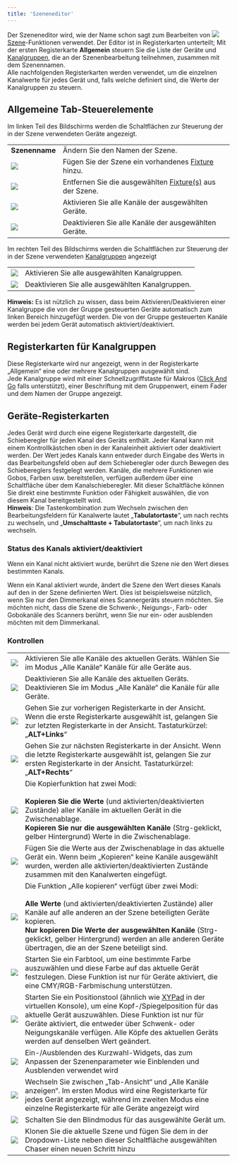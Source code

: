 ```yaml
---
title: 'Szeneneditor'
---
```


Der Szeneneditor wird, wie der Name schon sagt zum Bearbeiten von ![](/basics/scene.png) [Szene](/basics/glossary-and-concepts#szene)-Funktionen verwendet. Der Editor ist in Registerkarten unterteilt; Mit der ersten Registerkarte **Allgemein** steuern Sie die Liste der Geräte und [Kanalgruppen](/basics/glossary-and-concepts#kanalgruppen), die an der Szenenbearbeitung teilnehmen, zusammen mit dem Szenennamen.  
Alle nachfolgenden Registerkarten werden verwendet, um die einzelnen Kanalwerte für jedes Gerät und, falls welche definiert sind, die Werte der Kanalgruppen zu steuern.

Allgemeine Tab-Steuerelemente
--------------------

Im linken Teil des Bildschirms werden die Schaltflächen zur Steuerung der in der Szene verwendeten Geräte angezeigt.  

|     |     |
| --- | --- |
| **Szenenname** | Ändern Sie den Namen der Szene. |
| ![](/basics/edit_add.png) | Fügen Sie der Szene ein vorhandenes [Fixture](/basics/glossary-and-concepts#fixtures) hinzu. |
| ![](/basics/edit_remove.png) | Entfernen Sie die ausgewählten [Fixture(s)](/basics/glossary-and-concepts#fixtures) aus der Szene. |
| ![](/basics/check.png) | Aktivieren Sie alle Kanäle der ausgewählten Geräte. |
| ![](/basics/uncheck.png) | Deaktivieren Sie alle Kanäle der ausgewählten Geräte. |

Im rechten Teil des Bildschirms werden die Schaltflächen zur Steuerung der in der Szene verwendeten [Kanalgruppen](/basics/glossary-and-concepts#kanalgruppen) angezeigt

|     |     |
| --- | --- |
| ![](/basics/check.png) | Aktivieren Sie alle ausgewählten Kanalgruppen. |
| ![](/basics/uncheck.png) | Deaktivieren Sie alle ausgewählten Kanalgruppen. |


**Hinweis:** Es ist nützlich zu wissen, dass beim Aktivieren/Deaktivieren einer Kanalgruppe die von der Gruppe gesteuerten Geräte automatisch zum linken Bereich hinzugefügt werden. Die von der Gruppe gesteuerten Kanäle werden bei jedem Gerät automatisch aktiviert/deaktiviert.

Registerkarten für Kanalgruppen
-------------------

Diese Registerkarte wird nur angezeigt, wenn in der Registerkarte „Allgemein“ eine oder mehrere Kanalgruppen ausgewählt sind.  
Jede Kanalgruppe wird mit einer Schnellzugriffstaste für Makros ([Click And Go](/basics/glossary-and-concepts#click-and-go) falls unterstützt), einer Beschriftung mit dem Gruppenwert, einem Fader und dem Namen der Gruppe angezeigt.

Geräte-Registerkarten
------------

Jedes Gerät wird durch eine eigene Registerkarte dargestellt, die Schieberegler für jeden Kanal des Geräts enthält. Jeder Kanal kann mit einem Kontrollkästchen oben in der Kanaleinheit aktiviert oder deaktiviert werden. Der Wert jedes Kanals kann entweder durch Eingabe des Werts in das Bearbeitungsfeld oben auf dem Schieberegler oder durch Bewegen des Schiebereglers festgelegt werden. Kanäle, die mehrere Funktionen wie Gobos, Farben usw. bereitstellen, verfügen außerdem über eine Schaltfläche über dem Kanalschieberegler. Mit dieser Schaltfläche können Sie direkt eine bestimmte Funktion oder Fähigkeit auswählen, die von diesem Kanal bereitgestellt wird.  
**Hinweis**: Die Tastenkombination zum Wechseln zwischen den Bearbeitungsfeldern für Kanalwerte lautet „**Tabulatortaste**“, um nach rechts zu wechseln, und „**Umschalttaste + Tabulatortaste**“, um nach links zu wechseln.

### Status des Kanals aktiviert/deaktiviert

Wenn ein Kanal nicht aktiviert wurde, berührt die Szene nie den Wert dieses bestimmten Kanals.

Wenn ein Kanal aktiviert wurde, ändert die Szene den Wert dieses Kanals auf den in der Szene definierten Wert. Dies ist beispielsweise nützlich, wenn Sie nur den Dimmerkanal eines Scannergeräts steuern möchten. Sie möchten nicht, dass die Szene die Schwenk-, Neigungs-, Farb- oder Gobokanäle des Scanners berührt, wenn Sie nur ein- oder ausblenden möchten mit dem Dimmerkanal.

### Kontrollen

|     |     |
| --- | --- |
| ![](/basics/check.png) | Aktivieren Sie alle Kanäle des aktuellen Geräts. Wählen Sie im Modus „Alle Kanäle“ Kanäle für alle Geräte aus. |
| ![](/basics/uncheck.png) | Deaktivieren Sie alle Kanäle des aktuellen Geräts. Deaktivieren Sie im Modus „Alle Kanäle“ die Kanäle für alle Geräte. |
| ![](/basics/back.png) | Gehen Sie zur vorherigen Registerkarte in der Ansicht. Wenn die erste Registerkarte ausgewählt ist, gelangen Sie zur letzten Registerkarte in der Ansicht. Tastaturkürzel: „**ALT+Links**“ |
| ![](/basics/forward.png) | Gehen Sie zur nächsten Registerkarte in der Ansicht. Wenn die letzte Registerkarte ausgewählt ist, gelangen Sie zur ersten Registerkarte in der Ansicht. Tastaturkürzel: „**ALT+Rechts**“ |
| ![](/basics/editcopy.png) | Die Kopierfunktion hat zwei Modi: <br><br>**Kopieren Sie die Werte** (und aktivierten/deaktivierten Zustände) aller Kanäle im aktuellen Gerät in die Zwischenablage.<br>**Kopieren Sie nur die ausgewählten Kanäle** (Strg-geklickt, gelber Hintergrund) Werte in die Zwischenablage. |
| ![](/basics/editpaste.png) | Fügen Sie die Werte aus der Zwischenablage in das aktuelle Gerät ein. Wenn beim „Kopieren“ keine Kanäle ausgewählt wurden, werden alle aktivierten/deaktivierten Zustände zusammen mit den Kanalwerten eingefügt. |
| ![](/basics/editcopyall.png) | Die Funktion „Alle kopieren“ verfügt über zwei Modi:<br><br>**Alle Werte** (und aktivierten/deaktivierten Zustände) aller Kanäle auf alle anderen an der Szene beteiligten Geräte kopieren.<br>**Nur kopieren Die Werte der ausgewählten Kanäle** (Strg-geklickt, gelber Hintergrund) werden an alle anderen Geräte übertragen, die an der Szene beteiligt sind. |
| ![](/basics/color.png) | Starten Sie ein Farbtool, um eine bestimmte Farbe auszuwählen und diese Farbe auf das aktuelle Gerät festzulegen. Diese Funktion ist nur für Geräte aktiviert, die eine CMY/RGB-Farbmischung unterstützen. |
| ![](/basics/xypad.png) | Starten Sie ein Positionstool (ähnlich wie [XYPad](/virtual-console/xy-pad) in der virtuellen Konsole), um eine Kopf-/Spiegelposition für das aktuelle Gerät auszuwählen. Diese Funktion ist nur für Geräte aktiviert, die entweder über Schwenk- oder Neigungskanäle verfügen. Alle Köpfe des aktuellen Geräts werden auf denselben Wert geändert. |
| ![](/basics/speed.png) | Ein-/Ausblenden des Kurzwahl-Widgets, das zum Anpassen der Szenenparameter wie Einblenden und Ausblenden verwendet wird |
| ![](/basics/tabview.png) | Wechseln Sie zwischen „Tab-Ansicht“ und „Alle Kanäle anzeigen“. Im ersten Modus wird eine Registerkarte für jedes Gerät angezeigt, während im zweiten Modus eine einzelne Registerkarte für alle Geräte angezeigt wird |
| ![](/basics/blind.png) | Schalten Sie den Blindmodus für das ausgewählte Gerät um. |
| ![](/basics/record.png) | Klonen Sie die aktuelle Szene und fügen Sie dem in der Dropdown-Liste neben dieser Schaltfläche ausgewählten Chaser einen neuen Schritt hinzu |